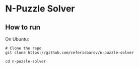 # N-Puzzle Solver

## How to run

On Ubuntu:
```
# Clone the repo
git clone https://github.com/ceferisbarov/n-puzzle-solver

cd n-puzzle-solver
```
